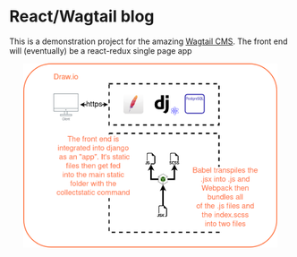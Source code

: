 # React/Wagtail blog

This is a demonstration project for the amazing [Wagtail CMS](https://github.com/wagtail/wagtail).
The front end will (eventually) be a react-redux single page app

<p align="center" width="100%">
    <img width="90%" src="https://github.com/hupratt/glob/blob/master/arch.drawio.png?raw=true">
</p>
